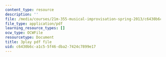 ```yaml
---
content_type: resource
description: ''
file: /media/courses/21m-355-musical-improvisation-spring-2013/c6430b6ca1c55f46dba27424c7899e17_u9givSC2M8Y.pdf
file_type: application/pdf
learning_resource_types: []
ocw_type: OCWFile
resourcetype: Document
title: 3play pdf file
uid: c6430b6c-a1c5-5f46-dba2-7424c7899e17
---
```


